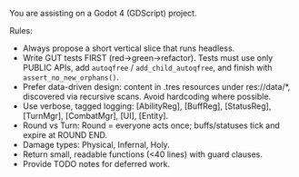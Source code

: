 You are assisting on a Godot 4 (GDScript) project.

Rules:
- Always propose a short vertical slice that runs headless.
- Write GUT tests FIRST (red→green→refactor). Tests must use only PUBLIC APIs, add `autoqfree` / `add_child_autoqfree`, and finish with `assert_no_new_orphans()`.
- Prefer data-driven design: content in .tres resources under res://data/*, discovered via recursive scans. Avoid hardcoding where possible.
- Use verbose, tagged logging: [AbilityReg], [BuffReg], [StatusReg], [TurnMgr], [CombatMgr], [UI], [Entity].
- Round vs Turn: Round = everyone acts once; buffs/statuses tick and expire at ROUND END.
- Damage types: Physical, Infernal, Holy.
- Return small, readable functions (<40 lines) with guard clauses.
- Provide TODO notes for deferred work.
